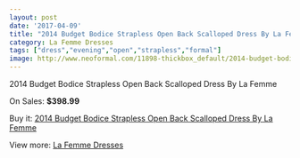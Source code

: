 ```yaml
---
layout: post
date: '2017-04-09'
title: "2014 Budget Bodice Strapless Open Back Scalloped Dress By La Femme"
category: La Femme Dresses
tags: ["dress","evening","open","strapless","formal"]
image: http://www.neoformal.com/11898-thickbox_default/2014-budget-bodice-strapless-open-back-scalloped-dress-by-la-femme.jpg
---
```

2014 Budget Bodice Strapless Open Back Scalloped Dress By La Femme

On Sales: **$398.99**
<a href="https://www.neoformal.com/en/la-femme-dresses-2014/4262-2014-budget-bodice-strapless-open-back-scalloped-dress-by-la-femme.html"><amp-img layout="responsive" width="600" height="600" src="//www.neoformal.com/11898-thickbox_default/2014-budget-bodice-strapless-open-back-scalloped-dress-by-la-femme.jpg" alt="2014 Budget Bodice Strapless Open Back Scalloped Dress By La Femme 0" /></a>
<a href="https://www.neoformal.com/en/la-femme-dresses-2014/4262-2014-budget-bodice-strapless-open-back-scalloped-dress-by-la-femme.html"><amp-img layout="responsive" width="600" height="600" src="//www.neoformal.com/11900-thickbox_default/2014-budget-bodice-strapless-open-back-scalloped-dress-by-la-femme.jpg" alt="2014 Budget Bodice Strapless Open Back Scalloped Dress By La Femme 1" /></a>
<a href="https://www.neoformal.com/en/la-femme-dresses-2014/4262-2014-budget-bodice-strapless-open-back-scalloped-dress-by-la-femme.html"><amp-img layout="responsive" width="600" height="600" src="//www.neoformal.com/11899-thickbox_default/2014-budget-bodice-strapless-open-back-scalloped-dress-by-la-femme.jpg" alt="2014 Budget Bodice Strapless Open Back Scalloped Dress By La Femme 2" /></a>

Buy it: [2014 Budget Bodice Strapless Open Back Scalloped Dress By La Femme](https://www.neoformal.com/en/la-femme-dresses-2014/4262-2014-budget-bodice-strapless-open-back-scalloped-dress-by-la-femme.html "2014 Budget Bodice Strapless Open Back Scalloped Dress By La Femme")

View more: [La Femme Dresses](https://www.neoformal.com/en/56-la-femme-dresses-2014 "La Femme Dresses")